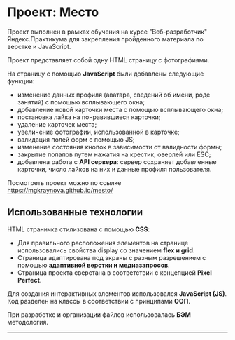 # Проект: Место

Проект выполнен в рамках обучения на курсе "Веб-разработчик" Яндекс.Практикума для закрепления пройденного материала по верстке и JavaScript.

Проект представляет собой одну HTML страницу с фотографиями.

На страницу с помощью **JavaScript** были добавлены следующие функции:

- изменение данных профиля (аватара, сведений об имени, роде занятий) с помощью всплывающего окна;
- добавление новой карточки места с помощью всплывающего окна;
- постановка лайка на понравившиеся карточки;
- удаление карточек места;
- увеличение фотографии, использованной в карточке;
- валидация полей форм с помощью JS;
- изменение состояния кнопок в зависимости от валидности формы;
- закрытие попапов путем нажатия на крестик, оверлей или ESC;
- добавлена работа с **API сервера**: сервер сохраняет добавленные карточки, число лайков на них и данные профиля пользователя.

Посмотреть проект можно по ссылке https://mgkraynova.github.io/mesto/

## Использованные технологии

HTML страничка стилизована с помощью **CSS**:

- Для правильного расположения элементов на странице использовались свойства display со значением **flex и grid**.
- Страница адаптирована под экраны с разным разрешением с помощью **адаптивной верстки и медиазапросов**.
- Страница проекта сверстана в соответствии с концепцией **Pixel Perfect**.

Для создания интерактивных элементов использовался **JavaScript (JS)**. Код разделен на классы в соответствии с принципами **ООП**.

При разработке и организации файлов использовалась **БЭМ** методология.

---
